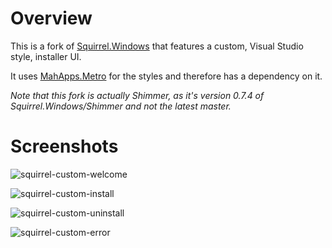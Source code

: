 # Overview

This is a fork of [Squirrel.Windows](https://github.com/Squirrel/Squirrel.Windows) that features a custom, Visual Studio style, installer UI.

It uses [MahApps.Metro](https://github.com/MahApps/MahApps.Metro) for the styles and therefore has a dependency on it.

*Note that this fork is actually Shimmer, as it's version 0.7.4 of Squirrel.Windows/Shimmer and not the latest master.*

# Screenshots

![squirrel-custom-welcome](https://cloud.githubusercontent.com/assets/964691/2747094/eaea96ba-c759-11e3-8cef-dc054b386b59.PNG)

![squirrel-custom-install](https://cloud.githubusercontent.com/assets/964691/2747092/e7cf3ab2-c759-11e3-8dc6-d9fb1c0a0a90.PNG)

![squirrel-custom-uninstall](https://cloud.githubusercontent.com/assets/964691/2747093/e8fd04f0-c759-11e3-83c0-76fcca778231.PNG)

![squirrel-custom-error](https://cloud.githubusercontent.com/assets/964691/2747090/e654b568-c759-11e3-9853-0b6e83d852a4.PNG)
